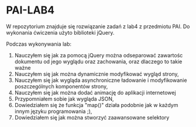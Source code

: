 # PAI-LAB4

W repozytorium znajduje się rozwiązanie zadań z lab4 z przedmiotu PAI. Do wykonania ćwiczenia użyto biblioteki jQuery.

Podczas wykonywania lab:
1) Nauczyłem się jak za pomocą jQuery można odseparować zawartośc dokumentu od jego wyglądu oraz zachowania, oraz dlaczego to takie ważne
2) Nauczyłem się jak można dynamicznie modyfikować wygląd strony,
3) Nauczyłem się jak wygląda asynchroniczne ładowanie i modyfikowanie poszczególnych komponentów strony,
4) Nauczyłem się jak można dodać animację do aplikacji internetowej
5) Przypomniałem sobie jak wygląda JSON,
6) Dowiedziałem się że funkcja "map()" działa podobnie jak w każdym innym języku programowania ;),
7) Dowiedziałem się jak można stworzyć zaawansowane selektory
